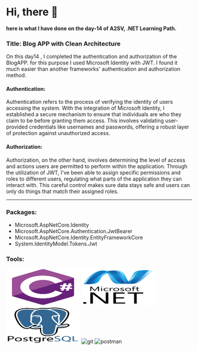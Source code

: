 
# Hi, there 🙌

**here is what I have done on the day-14 of A2SV, .NET Learning Path.**

### Title:  Blog APP with Clean Architecture
On this day14 , I completed the authentication and authorization of the BlogAPP. for this purpose I used Microsoft Identity with JWT. I found it much easier than another frameworks' authentication and authorization method. 
####  Authentication:
Authentication refers to the process of verifying the identity of users accessing the system. With the integration of Microsoft Identity, I established a secure mechanism to ensure that individuals are who they claim to be before granting them access. This involves validating user-provided credentials like usernames and passwords, offering a robust layer of protection against unauthorized access.
####  Authorization:
 Authorization, on the other hand, involves determining the level of access and actions users are permitted to perform within the application. Through the utilization of JWT, I've been able to assign specific permissions and roles to different users, regulating what parts of the application they can interact with. This careful control makes sure data stays safe and users can only do things that match their assigned roles.

---
### Packages:
- Microsoft.AspNetCore.Identity
- Microsoft.AspNetCore.Authentication.JwtBearer
- Microsoft.AspNetCore.Identity.EntityFrameworkCore
- System.IdentityModel.Tokens.Jwt
<h3 align="left">Tools:</h3>  
<p align="left" >
<img src="https://raw.githubusercontent.com/devicons/devicon/master/icons/csharp/csharp-original.svg" alt="csharp" width="200" height="100"/> 
<img src="https://raw.githubusercontent.com/devicons/devicon/master/icons/dot-net/dot-net-original-wordmark.svg" alt="dotnet" width="200" height="100"/>
<img src="https://raw.githubusercontent.com/devicons/devicon/master/icons/postgresql/postgresql-original-wordmark.svg" alt="postgresql" width="200"  height="100"/> 
<img src="https://www.vectorlogo.zone/logos/git-scm/git-scm-icon.svg" alt="git" width="200" height="100"/>

<img src="https://www.vectorlogo.zone/logos/getpostman/getpostman-icon.svg" alt="postman" width="100" height="100"/>
</p>

